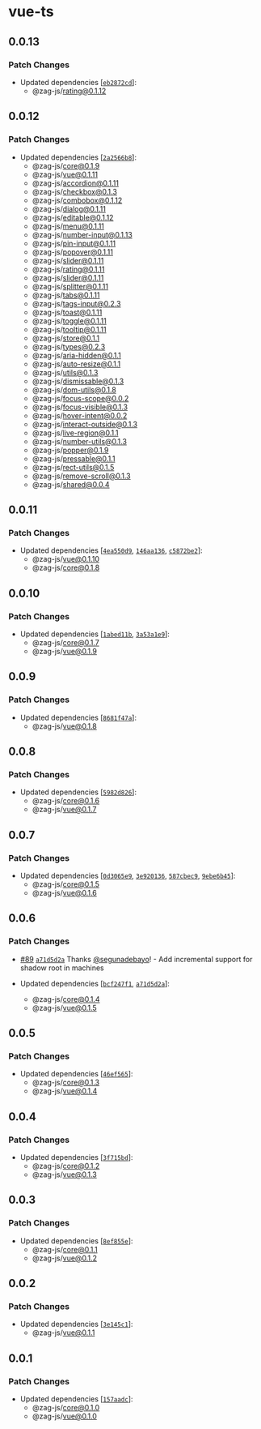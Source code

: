 # vue-ts

## 0.0.13

### Patch Changes

- Updated dependencies [[`eb2872cd`](https://github.com/chakra-ui/zag/commit/eb2872cd83785be2c13ee7b9dfc651f75310f856)]:
  - @zag-js/rating@0.1.12

## 0.0.12

### Patch Changes

- Updated dependencies [[`2a2566b8`](https://github.com/chakra-ui/zag/commit/2a2566b8be1441ae98215bec594e4c996f3b8aaf)]:
  - @zag-js/core@0.1.9
  - @zag-js/vue@0.1.11
  - @zag-js/accordion@0.1.11
  - @zag-js/checkbox@0.1.3
  - @zag-js/combobox@0.1.12
  - @zag-js/dialog@0.1.11
  - @zag-js/editable@0.1.12
  - @zag-js/menu@0.1.11
  - @zag-js/number-input@0.1.13
  - @zag-js/pin-input@0.1.11
  - @zag-js/popover@0.1.11
  - @zag-js/slider@0.1.11
  - @zag-js/rating@0.1.11
  - @zag-js/slider@0.1.11
  - @zag-js/splitter@0.1.11
  - @zag-js/tabs@0.1.11
  - @zag-js/tags-input@0.2.3
  - @zag-js/toast@0.1.11
  - @zag-js/toggle@0.1.11
  - @zag-js/tooltip@0.1.11
  - @zag-js/store@0.1.1
  - @zag-js/types@0.2.3
  - @zag-js/aria-hidden@0.1.1
  - @zag-js/auto-resize@0.1.1
  - @zag-js/utils@0.1.3
  - @zag-js/dismissable@0.1.3
  - @zag-js/dom-utils@0.1.8
  - @zag-js/focus-scope@0.0.2
  - @zag-js/focus-visible@0.1.3
  - @zag-js/hover-intent@0.0.2
  - @zag-js/interact-outside@0.1.3
  - @zag-js/live-region@0.1.1
  - @zag-js/number-utils@0.1.3
  - @zag-js/popper@0.1.9
  - @zag-js/pressable@0.1.1
  - @zag-js/rect-utils@0.1.5
  - @zag-js/remove-scroll@0.1.3
  - @zag-js/shared@0.0.4

## 0.0.11

### Patch Changes

- Updated dependencies [[`4ea550d9`](https://github.com/chakra-ui/zag/commit/4ea550d9983e0d20af123481f256cc5cf03d2358),
  [`146aa136`](https://github.com/chakra-ui/zag/commit/146aa1364dd83f197104fdb2ac27b5a7896b4c8f),
  [`c5872be2`](https://github.com/chakra-ui/zag/commit/c5872be2fe057675fb8c7c64ed2c10b99daf697e)]:
  - @zag-js/vue@0.1.10
  - @zag-js/core@0.1.8

## 0.0.10

### Patch Changes

- Updated dependencies [[`1abed11b`](https://github.com/chakra-ui/zag/commit/1abed11bda7fc56fd3f77c3b842e89a934ee3253),
  [`3a53a1e9`](https://github.com/chakra-ui/zag/commit/3a53a1e97306a9fedf1706b95f8e38b03750c2f3)]:
  - @zag-js/core@0.1.7
  - @zag-js/vue@0.1.9

## 0.0.9

### Patch Changes

- Updated dependencies [[`8681f47a`](https://github.com/chakra-ui/zag/commit/8681f47a733152e3952ada7f7b66f768e13e2b10)]:
  - @zag-js/vue@0.1.8

## 0.0.8

### Patch Changes

- Updated dependencies [[`5982d826`](https://github.com/chakra-ui/zag/commit/5982d826126a7b83252fcd0b0479079fccb62189)]:
  - @zag-js/core@0.1.6
  - @zag-js/vue@0.1.7

## 0.0.7

### Patch Changes

- Updated dependencies [[`0d3065e9`](https://github.com/chakra-ui/zag/commit/0d3065e94d707d3161d901576421beae66c32aba),
  [`3e920136`](https://github.com/chakra-ui/zag/commit/3e920136c537445a36cf0d04045de1d8ff037ecf),
  [`587cbec9`](https://github.com/chakra-ui/zag/commit/587cbec9b32ee9e8faef5ceeefb779231b152018),
  [`9ebe6b45`](https://github.com/chakra-ui/zag/commit/9ebe6b455bfc1b7bf1ad8f770d70ea7656b6c1fe)]:
  - @zag-js/core@0.1.5
  - @zag-js/vue@0.1.6

## 0.0.6

### Patch Changes

- [#89](https://github.com/chakra-ui/zag/pull/89)
  [`a71d5d2a`](https://github.com/chakra-ui/zag/commit/a71d5d2a984e4293ebeb55944e27df20492ad1c0) Thanks
  [@segunadebayo](https://github.com/segunadebayo)! - Add incremental support for shadow root in machines

- Updated dependencies [[`bcf247f1`](https://github.com/chakra-ui/zag/commit/bcf247f18afa5413a7b008f5ab5cbd3665350cb9),
  [`a71d5d2a`](https://github.com/chakra-ui/zag/commit/a71d5d2a984e4293ebeb55944e27df20492ad1c0)]:
  - @zag-js/core@0.1.4
  - @zag-js/vue@0.1.5

## 0.0.5

### Patch Changes

- Updated dependencies [[`46ef565`](https://github.com/chakra-ui/zag/commit/46ef5659a855a382af1e5b0e24d35d03466cfb22)]:
  - @zag-js/core@0.1.3
  - @zag-js/vue@0.1.4

## 0.0.4

### Patch Changes

- Updated dependencies [[`3f715bd`](https://github.com/chakra-ui/zag/commit/3f715bdc4f52cdbf71ce9a22a3fc20d31c5fea89)]:
  - @zag-js/core@0.1.2
  - @zag-js/vue@0.1.3

## 0.0.3

### Patch Changes

- Updated dependencies [[`8ef855e`](https://github.com/chakra-ui/zag/commit/8ef855efdf8aaca4355c816cc446bc745e34ec54)]:
  - @zag-js/core@0.1.1
  - @zag-js/vue@0.1.2

## 0.0.2

### Patch Changes

- Updated dependencies [[`3e145c1`](https://github.com/chakra-ui/zag/commit/3e145c185d598766aae420f724c7759390cb0404)]:
  - @zag-js/vue@0.1.1

## 0.0.1

### Patch Changes

- Updated dependencies [[`157aadc`](https://github.com/chakra-ui/zag/commit/157aadc3ac572d2289432efe32ae3f15a2be4ad1)]:
  - @zag-js/core@0.1.0
  - @zag-js/vue@0.1.0
